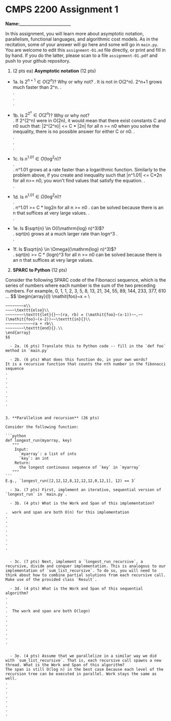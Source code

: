 

# CMPS 2200 Assignment 1

**Name:**_________________________


In this assignment, you will learn more about asymptotic notation, parallelism, functional languages, and algorithmic cost models. As in the recitation, some of your answer will go here and some will go in `main.py`. You are welcome to edit this `assignment-01.md` file directly, or print and fill in by hand. If you do the latter, please scan to a file `assignment-01.pdf` and push to your github repository. 
  
  

1. (2 pts ea) **Asymptotic notation** (12 pts)

  - 1a. Is $2^{n+1} \in O(2^n)$? Why or why not? 
.  It is not in O(2^n). 2^n+1 grows much faster than 2^n.
.  
.  
.  
. 
  - 1b. Is $2^{2^n} \in O(2^n)$? Why or why not?     
.   If 2^(2^n) were in O(2n), it would mean that there exist constants C and n0 such that:
|2^(2^n)| <= C * |2n| for all n >= n0
when you solve the inequality, there is no possible answer for either C or n0.
.  
.  
.  
.  
  - 1c. Is $n^{1.01} \in O(\mathrm{log}^2 n)$?    
.  
.  n^1.01 grows at a rate faster than a logarithmic function. Similarly to the problem above, if you create and inequality such that |n^1.01| <= C*2n for all n>= n0, you won't find values that satisfy the equation.
.  
.  

  - 1d. Is $n^{1.01} \in \Omega(\mathrm{log}^2 n)$?  
.  
.  n^1.01 >= C * log2n for all n >= n0
.  can be solved because there is an n that suffices at very large values.
.  
.  
  - 1e. Is $\sqrt{n} \in O((\mathrm{log} n)^3)$?  
.  sqrt(n) grows at a much larger rate than logn^3
.  
.  
  - 1f. Is $\sqrt{n} \in \Omega((\mathrm{log} n)^3)$?  
.
  sqrt(n) >= C * (logn)^3 for all n >= n0
can be solved because there is an n that suffices at very large values.

2. **SPARC to Python** (12 pts)

Consider the following SPARC code of the Fibonacci sequence, which is the series of numbers where each number is the sum of the two preceding numbers. For example, 0, 1, 1, 2, 3, 5, 8, 13, 21, 34, 55, 89, 144, 233, 377, 610 ... 
$$
\begin{array}{l}
\mathit{foo}~x =   \\
~~~~\texttt{if}{}~~x \le 1~~\texttt{then}{}\\
~~~~~~~~x\\   
~~~~\texttt{else}\\
~~~~~~~~\texttt{let}{}~~(ra, rb) = (\mathit{foo}~(x-1))~~,~~(\mathit{foo}~(x-2))~~\texttt{in}{}\\  
~~~~~~~~~~~~ra + rb\\  
~~~~~~~~\texttt{end}{}.\\
\end{array}
$$ 

  - 2a. (6 pts) Translate this to Python code -- fill in the `def foo` method in `main.py`  

  - 2b. (6 pts) What does this function do, in your own words?  
It is a recursive function that counts the nth number in the fibonacci sequence
.  
.  
.  
.  
.  
.  
.  
.  
  

3. **Parallelism and recursion** (26 pts)

Consider the following function:  

```python
def longest_run(myarray, key)
   """
    Input:
      `myarray`: a list of ints
      `key`: an int
    Return:
      the longest continuous sequence of `key` in `myarray`
   """
```
E.g., `longest_run([2,12,12,8,12,12,12,0,12,1], 12) == 3`  
 
  - 3a. (7 pts) First, implement an iterative, sequential version of `longest_run` in `main.py`.  

  - 3b. (4 pts) What is the Work and Span of this implementation?  

.  work and span are both O(n) for this implementation
.  
.  
.  
.  
.  
.  
.  
.  


  - 3c. (7 pts) Next, implement a `longest_run_recursive`, a recursive, divide and conquer implementation. This is analogous to our implementation of `sum_list_recursive`. To do so, you will need to think about how to combine partial solutions from each recursive call. Make use of the provided class `Result`.   

  - 3d. (4 pts) What is the Work and Span of this sequential algorithm?  
.  
.  
.  
.  The work and span are both O(logn)
.  
.  
.  
.  
.  
.  
.  


  - 3e. (4 pts) Assume that we parallelize in a similar way we did with `sum_list_recursive`. That is, each recursive call spawns a new thread. What is the Work and Span of this algorithm?  
The span is still O(log n) in the best case because each level of the recursion tree can be executed in parallel. Work stays the same as well.
.  
.  
.  
.  
.  
.  
.  
.  

